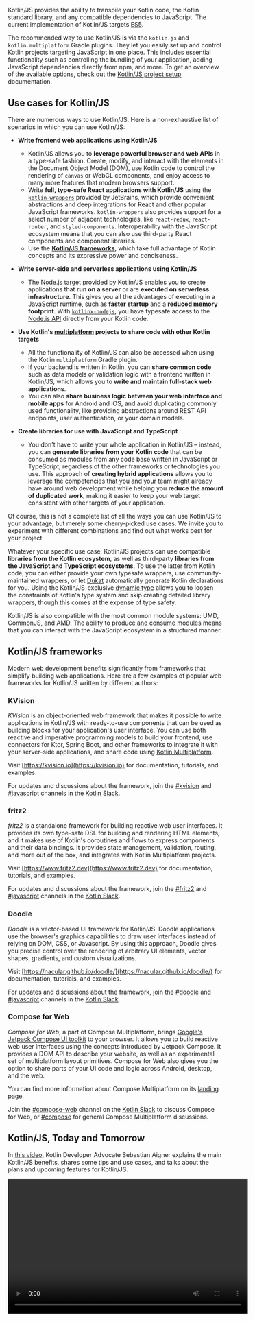 [//]: # (title: Kotlin for JavaScript)

Kotlin/JS provides the ability to transpile your Kotlin code, the Kotlin standard library, and any compatible dependencies
to JavaScript. The current implementation of Kotlin/JS targets [ES5](https://www.ecma-international.org/ecma-262/5.1/).

The recommended way to use Kotlin/JS is via the `kotlin.js` and `kotlin.multiplatform` Gradle plugins. They let you easily set up and control Kotlin projects targeting JavaScript in one place. This includes essential functionality
such as controlling the bundling of your application, adding JavaScript dependencies directly from npm, and more. To get
an overview of the available options, check out the [Kotlin/JS project setup](js-project-setup.md) documentation.

## Use cases for Kotlin/JS

There are numerous ways to use Kotlin/JS. Here is a non-exhaustive list of
scenarios in which you can use Kotlin/JS:

* **Write frontend web applications using Kotlin/JS**
    * Kotlin/JS allows you to **leverage powerful browser and web APIs** in a type-safe fashion. Create, modify, and interact
      with the elements in the Document Object Model (DOM), use Kotlin code to control the rendering of `canvas` or WebGL components,
      and enjoy access to many more features that modern browsers support.
    * Write **full, type-safe React applications with Kotlin/JS** using the [`kotlin-wrappers`](https://github.com/JetBrains/kotlin-wrappers)
      provided by JetBrains, which provide convenient abstractions and deep integrations for React and other popular JavaScript frameworks.
      `kotlin-wrappers` also provides support for a select number of adjacent technologies, like
      `react-redux`, `react-router`, and `styled-components`. Interoperability with the JavaScript ecosystem means that
      you can also use third-party React components and component libraries.
    * Use the **[Kotlin/JS frameworks](#kotlin-js-frameworks)**, which take full advantage of Kotlin concepts and its expressive power
      and conciseness.

* **Write server-side and serverless applications using Kotlin/JS**
    * The Node.js target provided by Kotlin/JS enables you to create applications that **run on a server** or are
      **executed on serverless infrastructure**. This gives you all the advantages of executing in a
      JavaScript runtime, such as **faster startup** and a **reduced memory footprint**. With [`kotlinx-nodejs`](https://github.com/Kotlin/kotlinx-nodejs),
      you have typesafe access to the [Node.js API](https://nodejs.org/docs/latest/api/) directly from your Kotlin code.

*  **Use Kotlin's [multiplatform](multiplatform.md) projects to share code with other Kotlin targets**
    * All the functionality of Kotlin/JS can also be accessed when using the Kotlin `multiplatform` Gradle plugin.
    * If your backend is written in Kotlin, you can **share common code** such as data models or validation logic
    with a frontend written in Kotlin/JS, which allows you to **write and maintain full-stack web applications**.
    * You can also **share business logic between your web interface and mobile apps** for Android and iOS, and avoid
    duplicating commonly used functionality, like providing abstractions around REST API endpoints, user authentication,
    or your domain models.

* **Create libraries for use with JavaScript and TypeScript**
    * You don't have to write your whole application in Kotlin/JS – instead, you can **generate libraries from your
      Kotlin code** that can be consumed as modules from any code base written in JavaScript or TypeScript, regardless of the
      other frameworks or technologies you use. This approach of **creating hybrid applications** allows you to leverage the
      competencies that you and your team might already have around web development while helping you **reduce the amount
      of duplicated work**, making it easier to keep your web target consistent with other targets of your application.

Of course, this is not a complete list of all the ways you can use Kotlin/JS to your advantage, but merely some cherry-picked
use cases. We invite you to experiment with different combinations and find out what works best for your project.

Whatever your specific use case, Kotlin/JS projects can use compatible **libraries from the Kotlin ecosystem**,
as well as third-party **libraries from the JavaScript and TypeScript ecosystems**. To use the latter from Kotlin code,
you can either provide your own typesafe wrappers, use community-maintained wrappers, or let [Dukat](js-external-declarations-with-dukat.md)
automatically generate Kotlin declarations for you. Using the Kotlin/JS-exclusive [dynamic type](dynamic-type.md) allows
you to loosen the constraints of Kotlin's type system and skip creating detailed library wrappers, though this comes at the expense of type safety.

Kotlin/JS is also compatible with the most common module systems: UMD, CommonJS, and AMD. The ability to [produce and consume modules](js-modules.md)
means that you can interact with the JavaScript ecosystem in a structured manner.

## Kotlin/JS frameworks

Modern web development benefits significantly from frameworks that simplify building web applications.
Here are a few examples of popular web frameworks for Kotlin/JS written by different authors:

### KVision

_KVision_ is an object-oriented web framework that makes it possible to write applications in Kotlin/JS with ready-to-use components
that can be used as building blocks for your application's user interface. You can use both reactive and imperative programming
models to build your frontend, use connectors for Ktor, Spring Boot, and other frameworks to integrate it with your server-side
applications, and share code using [Kotlin Multiplatform](multiplatform.md).

Visit [https://kvision.io](https://kvision.io) for documentation, tutorials, and examples.

For updates and discussions about the framework, join the [#kvision](https://kotlinlang.slack.com/messages/kvision) and
[#javascript](https://kotlinlang.slack.com/archives/C0B8L3U69) channels in the [Kotlin Slack](https://surveys.jetbrains.com/s3/kotlin-slack-sign-up).

### fritz2

_fritz2_ is a standalone framework for building reactive web user interfaces. It provides its own type-safe DSL for building
and rendering HTML elements, and it makes use of Kotlin's coroutines and flows to express components and their data bindings.
It provides state management, validation, routing, and more out of the box, and integrates with Kotlin Multiplatform projects.

Visit [https://www.fritz2.dev](https://www.fritz2.dev) for documentation, tutorials, and examples.

For updates and discussions about the framework, join the [#fritz2](https://kotlinlang.slack.com/messages/fritz2) and
[#javascript](https://kotlinlang.slack.com/archives/C0B8L3U69) channels in the [Kotlin Slack](https://surveys.jetbrains.com/s3/kotlin-slack-sign-up).

### Doodle

_Doodle_ is a vector-based UI framework for Kotlin/JS. Doodle applications use the browser's graphics capabilities to draw
user interfaces instead of relying on DOM, CSS, or Javascript. By using this approach, Doodle gives you precise control
over the rendering of arbitrary UI elements, vector shapes, gradients, and custom visualizations.

Visit [https://nacular.github.io/doodle/](https://nacular.github.io/doodle/) for documentation, tutorials, and examples.

For updates and discussions about the framework, join the [#doodle](https://kotlinlang.slack.com/messages/doodle) and
[#javascript](https://kotlinlang.slack.com/archives/C0B8L3U69) channels in the [Kotlin Slack](https://surveys.jetbrains.com/s3/kotlin-slack-sign-up).

### Compose for Web

_Compose for Web_, a part of Compose Multiplatform, brings [Google's Jetpack Compose UI toolkit](https://developer.android.com/jetpack/compose)
to your browser. It allows you to build reactive web user interfaces using the concepts introduced by Jetpack Compose.
It provides a DOM API to describe your website, as well as an experimental set of multiplatform layout primitives.
Compose for Web also gives you the option to share parts of your UI code and logic across Android, desktop, and the web.

You can find more information about Compose Multiplatform on its [landing page](https://www.jetbrains.com/lp/compose-mpp/).

Join the [#compose-web](https://kotlinlang.slack.com/archives/C01F2HV7868) channel on the [Kotlin Slack](https://surveys.jetbrains.com/s3/kotlin-slack-sign-up)
to discuss Compose for Web, or [#compose](https://kotlinlang.slack.com/archives/CJLTWPH7S) for general Compose Multiplatform discussions.

## Kotlin/JS, Today and Tomorrow

In [this video](https://www.youtube.com/watch?v=fZUL8_kgHXg), Kotlin Developer Advocate Sebastian Aigner explains the
main Kotlin/JS benefits, shares some tips and use cases, and talks about the plans and upcoming features for Kotlin/JS.

<video width="560" height="315" href="fZUL8_kgHXg" title="Kotlin/JS, Today and Tomorrow"/>

## Get started with Kotlin/JS

If you're new to Kotlin, a good first step is to familiarize yourself with the [basic syntax](basic-syntax.md) of the language.

To start using Kotlin for JavaScript, please refer to [Set up a Kotlin/JS project](js-project-setup.md). You can also
pick a [hands-on](#hands-on-labs-for-kotlin-js) lab to work through or check out the list of [Kotlin/JS sample projects](#sample-projects-for-kotlin-js)
for inspiration. They contain useful snippets and patterns and can serve as nice jump-off points for your own projects.

## Hands-on labs for Kotlin/JS

* [Building Web Applications with React and Kotlin/JS](https://play.kotlinlang.org/hands-on/Building%20Web%20Applications%20with%20React%20and%20Kotlin%20JS/01_Introduction)
guides you through the process of building a simple web application using the React framework, shows how a type-safe Kotlin
DSL for HTML makes it easy to build reactive DOM elements, and illustrates how to use third-party React components and
obtain information from APIs, all while writing the whole application logic in pure Kotlin/JS.

* [Building a Full Stack Web App with Kotlin Multiplatform](https://play.kotlinlang.org/hands-on/Full%20Stack%20Web%20App%20with%20Kotlin%20Multiplatform/01_Introduction)
teaches the concepts behind building an application that targets Kotlin/JVM and Kotlin/JS by building a client-server
application that makes use of shared code, serialization, and other multiplatform paradigms. It also provides a brief
introduction to working with Ktor both as a server- and client-side framework.

## Sample projects for Kotlin/JS

* [Full-stack Spring collaborative to-do list](https://github.com/Kotlin/full-stack-spring-collaborative-todo-list-sample)
shows how to create a to-do list for collaborative work using `kotlin-multiplatform` with JS and JVM targets, Spring
for the backend, Kotlin/JS with React for the frontend, and RSocket.
* [Kotlin/JS and React Redux to-do list](https://github.com/Kotlin/react-redux-js-ir-todo-list-sample) implements
the React Redux to-do list using JS libraries (`react`, `react-dom`, `react-router`, `redux`, and `react-redux`)
from npm and Webpack to bundle, minify, and run the project.
* [Full-stack demo application](https://github.com/Kotlin/full-stack-web-jetbrains-night-sample) guides you through
the process of building an app with a feed containing user-generated posts and comments. All data is stubbed by
the fakeJSON and JSON Placeholder services.

## New Kotlin/JS IR compiler

The [new Kotlin/JS IR compiler](js-ir-compiler.md) (currently with [Beta](components-stability.md) stability) comes with
a number of improvements over the current default compiler. For example, it reduces the size of generated executables
via dead code elimination and provides smoother interoperability with the JavaScript ecosystem and its tooling.
By generating TypeScript declaration files (d.ts) from Kotlin code, the new compiler makes it easier to create "hybrid"
applications that mix TypeScript and Kotlin code and to leverage code-sharing functionality using Kotlin Multiplatform.

To learn more about the available features in the new Kotlin/JS IR compiler and how to try it for your project, visit the
[Kotlin/JS IR compiler documentation page](js-ir-compiler.md) and the [migration guide](js-ir-migration.md).

## Join the Kotlin/JS community

You can also join the [#javascript](https://kotlinlang.slack.com/archives/C0B8L3U69) channel in the official [Kotlin Slack](https://surveys.jetbrains.com/s3/kotlin-slack-sign-up)
to chat with the community and the team.